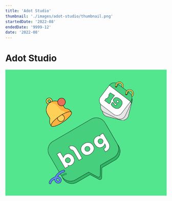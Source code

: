 ```yaml
---
title: 'Adot Studio'
thumbnail: './images/adot-studio/thumbnail.png'
startedDate: '2022-08'
endedDate: '9999-12'
date: '2022-08'
---
```


# Adot Studio

![Git Commit Message Example](images/adot-studio/thumbnail.png)
